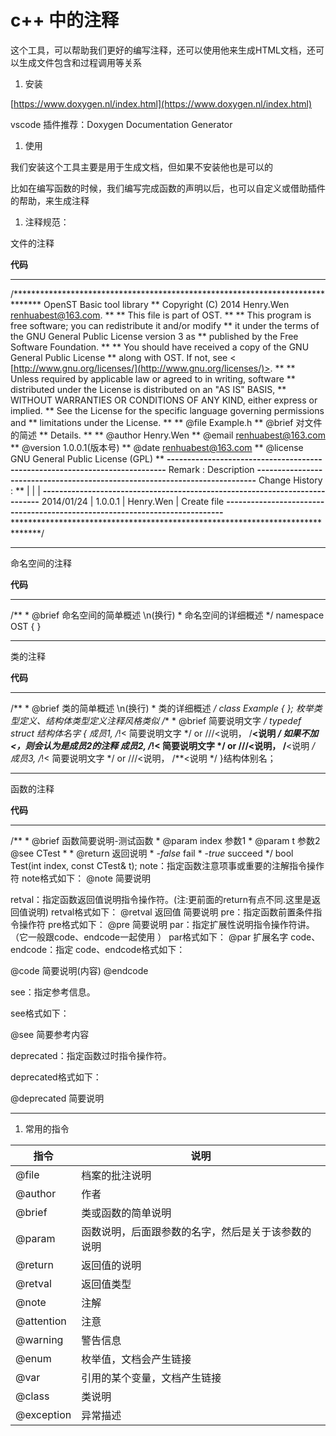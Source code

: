 # c++ 中的注释

这个工具，可以帮助我们更好的编写注释，还可以使用他来生成HTML文档，还可以生成文件包含和过程调用等关系

1. 安装

[https://www.doxygen.nl/index.html](https://www.doxygen.nl/index.html)

vscode 插件推荐：Doxygen Documentation Generator

1. 使用

我们安装这个工具主要是用于生成文档，但如果不安装他也是可以的

比如在编写函数的时候，我们编写完成函数的声明以后，也可以自定义或借助插件的帮助，来生成注释

1. 注释规范：

文件的注释

**代码**

---

/******************************************************************************  OpenST Basic tool library                                                 **  Copyright (C) 2014 Henry.Wen  renhuabest@163.com.                         **                                                                            **  This file is part of OST.                                                 **                                                                            **  This program is free software; you can redistribute it and/or modify      **  it under the terms of the GNU General Public License version 3 as         **  published by the Free Software Foundation.                                **                                                                            **  You should have received a copy of the GNU General Public License         **  along with OST. If not, see < [http://www.gnu.org/licenses/](http://www.gnu.org/licenses/)>.               **                                                                            **  Unless required by applicable law or agreed to in writing, software       **  distributed under the License is distributed on an "AS IS" BASIS,         **  WITHOUT WARRANTIES OR CONDITIONS OF ANY KIND, either express or implied.  **  See the License for the specific language governing permissions and       **  limitations under the License.                                            **                                                                            **  @file     Example.h                                                       **  @brief    对文件的简述                                                      **  Details.                                                                  **                                                                            **  @author   Henry.Wen                                                       **  @email    renhuabest@163.com                                              **  @version  1.0.0.1(版本号)                                                  **  @date     renhuabest@163.com                                              **  @license  GNU General Public License (GPL)                                **                                                                            **----------------------------------------------------------------------------**  Remark         : Description                                              **----------------------------------------------------------------------------**  Change History :                                                          **  <Date>     | <Version> | <Author>       | <Description>                   **----------------------------------------------------------------------------**  2014/01/24 | 1.0.0.1   | Henry.Wen      | Create file                     **----------------------------------------------------------------------------**                                                                            ******************************************************************************/

---

命名空间的注释

**代码**

---

/**   * @brief 命名空间的简单概述 \n(换行)   * 命名空间的详细概述    */     namespace OST    {    }

---

类的注释

**代码**

---

/**    * @brief 类的简单概述 \n(换行)    * 类的详细概述    */    class Example    {    };        枚举类型定义、结构体类型定义注释风格类似    /**     * @brief 简要说明文字    */    typedef struct 结构体名字    {       成员1, /*!< 简要说明文字 */ or ///<说明， /**<说明 */ 如果不加<，则会认为是成员2的注释       成员2, /*!< 简要说明文字 */ or ///<说明， /**<说明 */        成员3, /*!< 简要说明文字 */ or ///<说明， /**<说明 */     }结构体别名；

---

函数的注释

**代码**

---

/**     * @brief 函数简要说明-测试函数    * @param index    参数1    * @param t            参数2 @see CTest    *    * @return 返回说明    *        -<em>false</em> fail    *        -<em>true</em> succeed    */    bool Test(int index, const CTest& t);        note：指定函数注意项事或重要的注解指令操作符    note格式如下：            @note 简要说明

retval：指定函数返回值说明指令操作符。(注:更前面的return有点不同.这里是返回值说明)    retval格式如下：            @retval 返回值 简要说明                pre：指定函数前置条件指令操作符    pre格式如下：            @pre 简要说明                       par：指定扩展性说明指令操作符讲。（它一般跟code、endcode一起使用 ）    par格式如下：          @par 扩展名字              code、endcode：指定    code、endcode格式如下：

@code                简要说明(内容)            @endcode

see：指定参考信息。

see格式如下：

@see 简要参考内容

deprecated：指定函数过时指令操作符。

deprecated格式如下：

@deprecated 简要说明

---

1. 常用的指令

| **指令** | **说明** |
| --- | --- |
| @file | 档案的批注说明 |
| @author | 作者 |
| @brief | 类或函数的简单说明 |
| @param | 函数说明，后面跟参数的名字，然后是关于该参数的说明 |
| @return | 返回值的说明 |
| @retval | 返回值类型 |
| @note | 注解 |
| @attention | 注意 |
| @warning | 警告信息 |
| @enum | 枚举值，文档会产生链接 |
| @var | 引用的某个变量，文档产生链接 |
| @class | 类说明 |
| @exception | 异常描述 |